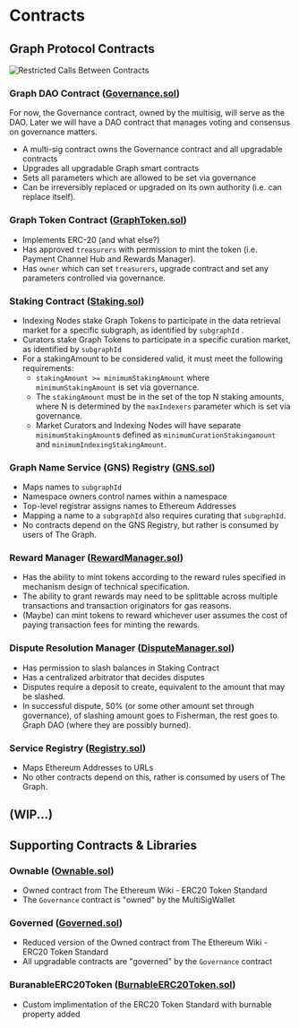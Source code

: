 # Contracts

## Graph Protocol Contracts
![Restricted Calls Between Contracts](https://www.lucidchart.com/publicSegments/view/7b2d4166-1085-447f-bfb9-f2640e19794c/image.jpeg)

### Graph DAO Contract ([Governance.sol](./Governance.sol))
For now, the Governance contract, owned by the multisig, will serve as the DAO. Later we will have a DAO contract that manages voting and consensus on governance matters.
- A multi-sig contract owns the Governance contract and all upgradable contracts
- Upgrades all upgradable Graph smart contracts
- Sets all parameters which are allowed to be set via governance
- Can be irreversibly replaced or upgraded on its own authority (i.e. can replace itself).

### Graph Token Contract ([GraphToken.sol](./GraphToken.sol))
- Implements ERC-20 (and what else?)
- Has approved `treasurers` with permission to mint the token (i.e. Payment Channel Hub and Rewards Manager).
- Has `owner` which can set `treasurers`, upgrade contract and set any parameters controlled via governance.

### Staking Contract ([Staking.sol](./Staking.sol))
- Indexing Nodes stake Graph Tokens to participate in the data retrieval market for a specific subgraph, as identified by `subgraphId` .
- Curators stake Graph Tokens to participate in a specific curation market, as identified by `subgraphId`
- For a stakingAmount to be considered valid, it must meet the following requirements:
    - `stakingAmount >= minimumStakingAmount` where `minimumStakingAmount` is set via governance.
    - The `stakingAmount` must be in the set of the top N staking amounts, where N is determined by the `maxIndexers` parameter which is set via governance.
    - Market Curators and Indexing Nodes will have separate `minimumStakingAmount`s defined as `minimumCurationStakingamount` and `minimumIndexingStakingAmount`.

### Graph Name Service (GNS) Registry ([GNS.sol](./GNS.sol))
- Maps names to `subgraphId`
- Namespace owners control names within a namespace
- Top-level registrar assigns names to Ethereum Addresses
- Mapping a name to a `subgraphId` also requires curating that `subgraphId`.
- No contracts depend on the GNS Registry, but rather is consumed by users of The Graph.

### Reward Manager ([RewardManager.sol](./RewardManager.sol))
- Has the ability to mint tokens according to the reward rules specified in mechanism design of technical specification.
- The ability to grant rewards may need to be splittable across multiple transactions and transaction originators for gas reasons.
- (Maybe) can mint tokens to reward whichever user assumes the cost of paying transaction fees for minting the rewards.

### Dispute Resolution Manager ([DisputeManager.sol](./DisputeManager.sol))
- Has permission to slash balances in Staking Contract
- Has a centralized arbitrator that decides disputes
- Disputes require a deposit to create, equivalent to the amount that may be slashed.
- In successful dispute, 50% (or some other amount set through governance), of slashing amount goes to Fisherman, the rest goes to Graph DAO (where they are possibly burned).

### Service Registry ([Registry.sol](./Registry.sol))
- Maps Ethereum Addresses to URLs
- No other contracts depend on this, rather is consumed by users of The Graph.


## (WIP...)

## Supporting Contracts &amp; Libraries
### Ownable ([Ownable.sol](./Ownable.sol))
- Owned contract from The Ethereum Wiki - ERC20 Token Standard
- The `Governance` contract is "owned" by the MultiSigWallet

### Governed ([Governed.sol](./Governed.sol))
- Reduced version of the Owned contract from The Ethereum Wiki - ERC20 Token Standard
- All upgradable contracts are "governed" by the `Governance` contract

### BuranableERC20Token ([BurnableERC20Token.sol](./BurnableERC20Token.sol))
- Custom implimentation of the ERC20 Token Standard with burnable property added